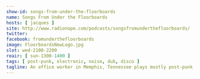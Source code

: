 ```yaml
---
show-id: songs-from-under-the-floorboards
name: Songs From Under the Floorboards
hosts: [ jacques ]
site: http://www.radionope.com/podcasts/songsfromunderthefloorboards/
twitter:
facebook: fromunderthefloorboards
image: FloorboardsNewLogo.jpg
slot: wed-2100-2200
reair: [ sun-1300-1400 ]
tags: [ post-punk, electronic, noise, dub, disco ]
tagline: An office worker in Memphis, Tennessee plays mostly post-punk, electronic music, dub, and disco
---
```



